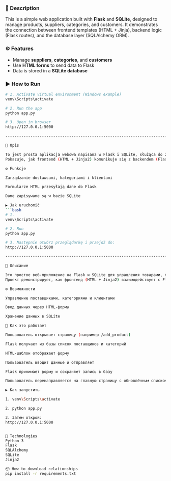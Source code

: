 ### 📘 Description
This is a simple web application built with **Flask** and **SQLite**, designed to manage products, suppliers, categories, and customers.
It demonstrates the connection between frontend templates (HTML + Jinja), backend logic (Flask routes), and the database layer (SQLAlchemy ORM).

### ⚙️ Features
- Manage **suppliers**, **categories**, and **customers**
- Use **HTML forms** to send data to Flask
- Data is stored in a **SQLite database**

### ▶️ How to Run
```bash
# 1. Activate virtual environment (Windows example)
venv\Scripts\activate

# 2. Run the app
python app.py

# 3. Open in browser
http://127.0.0.1:5000

-----------------------------------------------------------------------------------------------------------------------

📘 Opis

To jest prosta aplikacja webowa napisana w Flask i SQLite, służąca do zarządzania produktami, dostawcami, kategoriami i klientami.
Pokazuje, jak frontend (HTML + Jinja2) komunikuje się z backendem (Flask) i bazą danych (SQLAlchemy ORM).

⚙️ Funkcje

Zarządzanie dostawcami, kategoriami i klientami

Formularze HTML przesyłają dane do Flask

Dane zapisywane są w bazie SQLite

▶️ Jak uruchomić
```bash
# 1.
venv\Scripts\activate

# 2. Run
python app.py

# 3. Następnie otwórz przeglądarkę i przejdź do:
http://127.0.0.1:5000

-----------------------------------------------------------------------------------------------------------------------

📘 Описание

Это простое веб-приложение на Flask и SQLite для управления товарами, поставщиками, категориями и клиентами.
Проект демонстрирует, как фронтенд (HTML + Jinja2) взаимодействует с Flask и базой данных через ORM (SQLAlchemy).

⚙️ Возможности

Управление поставщиками, категориями и клиентами

Ввод данных через HTML-формы

Хранение данных в SQLite

🧩 Как это работает

Пользователь открывает страницу (например /add_product)

Flask получает из базы список поставщиков и категорий

HTML-шаблон отображает форму

Пользователь вводит данные и отправляет

Flask принимает форму и сохраняет запись в базу

Пользователь перенаправляется на главную страницу с обновлённым списком

▶️ Как запустить

1. venv\Scripts\activate

2. python app.py

3. Затем открой:
http://127.0.0.1:5000


🧱 Technologies
Python 3
Flask
SQLAlchemy
SQLite
Jinja2

📦 How to download relationships
pip install -r requirements.txt
